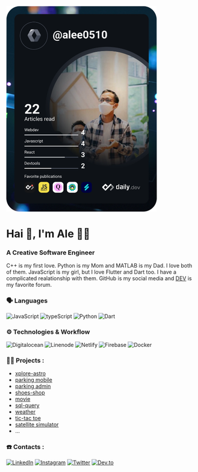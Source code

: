 <a href="https://app.daily.dev/alee0510"><img src="https://github.com/alee0510/alee0510/blob/master/devcard.svg" width="400" alt="Ali Muksin's Dev Card"/></a>

# Hai 👋, I'm Ale 👨‍💻

### **A Creative Software Engineer**

C++ is my first love. Python is my Mom and MATLAB is my Dad. I love both of them. JavaScript is my girl, but I love Flutter and Dart too. I have a complicated realationship with them. GitHub is my social media and [DEV](dev.to) is my favorite forum.

### 🗣️ Languages
![JavaScript](https://img.shields.io/badge/JavaScript-323330?style=for-the-badge&logo=javascript&logoColor=F7DF1E)
![typeScript](https://img.shields.io/badge/TypeScript-007ACC?style=for-the-badge&logo=typescript&logoColor=white)
![Python](https://img.shields.io/badge/Python-FFD43B?style=for-the-badge&logo=python&logoColor=blue)
![Dart](https://img.shields.io/badge/Dart-0175C2?style=for-the-badge&logo=dart&logoColor=white)

### ⚙️ Technologies & Workflow
![Digitalocean](https://img.shields.io/badge/Digital_Ocean-0080FF?style=for-the-badge&logo=DigitalOcean&logoColor=white)
![Linenode](https://img.shields.io/badge/Linode-00A95C?style=for-the-badge&logo=Linode&logoColor=white)
![Netlify](https://img.shields.io/badge/Netlify-00C7B7?style=for-the-badge&logo=netlify&logoColor=white)
![Firebase](https://img.shields.io/badge/firebase-ffca28?style=for-the-badge&logo=firebase&logoColor=black)
![Docker](https://img.shields.io/badge/Docker-2CA5E0?style=for-the-badge&logo=docker&logoColor=white)


### 🧑‍💻 Projects :
- [xplore-astro]()
- [parking mobile]()
- [parking admin]()
- [shoes-shop](https://github.com/alee0510/shoes-app)
- [movie]()
- [sql-query](https://github.com/alee0510/sync-sql-query)
- [weather](https://alee0510.github.io/weather-app/)
- [tic-tac toe](https://alee0510.github.io/tictac_toe/)
- [satellite simulator]()
- ...

### ☎️ Contacts :
[![LinkedIn](https://img.shields.io/badge/LinkedIn-0077B5?style=for-the-badge&logo=linkedin&logoColor=white)](https://www.linkedin.com/in/a-lee0510/)
[![Instagram](https://img.shields.io/badge/Instagram-E4405F?style=for-the-badge&logo=instagram&logoColor=white)](https://www.instagram.com/a_lee0510/)
[![Twitter](https://img.shields.io/badge/Twitter-1DA1F2?style=for-the-badge&logo=twitter&logoColor=white)](https://twitter.com/a_lee0510)
[![Dev.to](https://img.shields.io/badge/dev.to-0A0A0A?style=for-the-badge&logo=dev.to&logoColor=white)](https://dev.to/alee0510)
